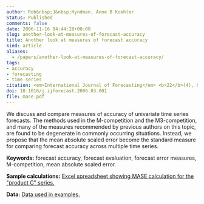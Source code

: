 ```yaml
---
author: Rob&nbsp;J&nbsp;Hyndman, Anne B Koehler
Status: Published
comments: false
date: 2006-11-16 04:44:28+00:00
slug: another-look-at-measures-of-forecast-accuracy
title: Another look at measures of forecast accuracy
kind: article
aliases:
  - /papers/another-look-at-measures-of-forecast-accuracy/
tags:
- accuracy
- forecasting
- time series
citation: <em>International Journal of Forecasting</em> <b>22</b>(4), 679-688
doi: 10.1016/j.ijforecast.2006.03.001
file: mase.pdf
---
```


We discuss and compare measures of accuracy of univariate time series forecasts. The methods used in the M-competition and the M3-competition, and many of the measures recommended by previous authors on this topic, are found to be degenerate in commonly occurring situations. Instead, we propose that the mean absolute scaled error become the standard measure for comparing forecast accuracy across multiple time series.

**Keywords:** forecast accuracy, forecast evaluation, forecast error measures, M-competition, mean absolute scaled error.

**Sample calculations:** [Excel spreadsheet showing MASE calculation for the "product C" series.](https://robjhyndman.com/files/MASE.xls)

**Data:** [Data used in examples.](https://robjhyndman.com/files/HKdata.xls)
